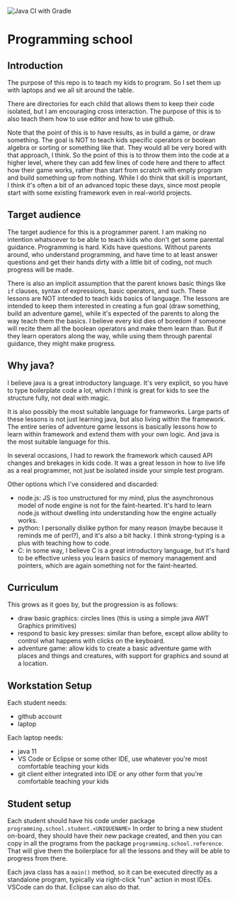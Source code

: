 ![Java CI with Gradle](https://github.com/tecimovic/programming-school/workflows/Java%20CI%20with%20Gradle/badge.svg)

# Programming school

## Introduction

The purpose of this repo is to teach my kids to program. So I set them up with laptops and we all sit around the table.

There are directories for each child that allows them to keep their code isolated, but I am encouraging cross interaction. The purpose of this is to also teach them how to use editor and how to use github.

Note that the point of this is to have results, as in build a game, or draw something. The goal is NOT to teach kids specific operators or boolean algebra or sorting or something like that. They would all be very bored with that approach, I think. So the point of this is to throw them into the code at a higher level, where they can add few lines of code here and there to affect how their game works, rather than start from scratch with empty program and build something up from nothing. While I do think that skill is important, I think it's often a bit of an advanced topic these days, since most people start with some existing framework even in real-world projects.

## Target audience

The target audience for this is a programmer parent. I am making no intention whatsoever to be able to teach kids who don't get some parental guidance. Programming is hard. Kids have questions. Without parents around, who understand programming, and have time to at least answer questions and get their hands dirty with a little bit of coding, not much progress will be made.

There is also an implicit assumption that the parent knows basic things like `if` clauses, syntax of expressions, basic operators, and such. These lessons are NOT intended to teach kids basics of language. The lessons are intended to keep them interested in creating a fun goal (draw something, build an adventure game), while it's expected of the parents to along the way teach them the basics. I believe every kid dies of boredom if someone will recite them all the boolean operators and make them learn than. But if they learn operators along the way, while using them through parental guidance, they might make progress.

## Why java?

I believe java is a great introductory language. It's very explicit, so you have to type boilerplate code a lot, which I think is great for kids to see the structure fully, not deal with magic.

It is also possibly the most suitable language for frameworks. Large parts of these lessons is not just learning java, but also living within the framework.
The entire series of adventure game lessons is basically lessons how to learn within framework and extend them with your own logic. And java is the most suitable language for this.

In several occasions, I had to rework the framework which caused API changes and brekages in kids code. It was a great lesson in how to live life as a real programmer, not just be isolated inside your simple test program.

Other options which I've considered and discarded:
- node.js: JS is too unstructured for my mind, plus the asynchronous model of node engine is not for the faint-hearted. It's hard to learn node.js without dwelling into understanding how the engine actually works.
- python: I personally dislike python for many reason (maybe because it reminds me of perl?), and it's also a bit hacky. I think strong-typing is a plus with teaching how to code.
- C: in some way, I believe C is a great introductory language, but it's hard to be effective unless you learn basics of memory management and pointers, which are again something not for the faint-hearted.

## Curriculum

This grows as it goes by, but the progression is as follows:
- draw basic graphics: circles lines (this is using a simple java AWT Graphics primitives)
- respond to basic key presses: similar than before, except allow ability to control what happens with clicks on the keyboard.
- adventure game: allow kids to create a basic adventure game with places and things and creatures, with support for graphics and sound at a location.

## Workstation Setup

Each student needs:
- github account
- laptop
  
Each laptop needs:
- java 11
- VS Code or Eclipse or some other IDE, use whatever you're most comfortable teaching your kids
- git client either integrated into IDE or any other form that you're comfortable teaching your kids

## Student setup

Each student should have his code under package `programming.school.student.<UNIQUENAME>`
In order to bring a new student on-board, they should have their new package created, and then you can copy in all the programs from the package `programming.school.reference`. That will give them the boilerplace for all the lessons and they will be able to progress from there.

Each java class has a `main()` method, so it can be executed directly as a standalone program, typically via right-click "run" action in most IDEs. VSCode can do that. Eclipse can also do that.